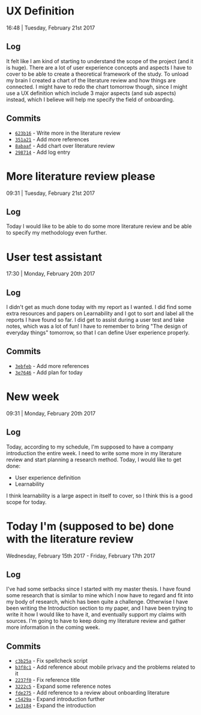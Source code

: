 # UX Definition
16:48 | Tuesday, February 21st 2017

## Log
It felt like I am kind of starting to understand the scope of the project (and it is huge). There are a lot of user experience concepts and aspects I have to cover to be able to create a theoretical framework of the study. To unload my brain I created a chart of the literature review and how things are connected. I might have to redo the chart tomorrow though, since I might use a UX definition which include 3 major aspects (and sub aspects) instead, which I believe will help me specify the field of onboarding.  

## Commits
 * [`623b16`](https://github.com/simonlovesyou/master-thesis-onboarding/commit/623b162c0c39df40d5cbdb7b2d95d8c6776cf989) - Write more in the literature review
 * [`351a21`](https://github.com/simonlovesyou/master-thesis-onboarding/commit/351a215cb91eb014defd0bcc6aa6b7b68d1be9d8) - Add more references
 * [`8abaaf`](https://github.com/simonlovesyou/master-thesis-onboarding/commit/8abaafd964058c28c36e22fcad6ba95b89528cf1) - Add chart over literature review
 * [`298714`](https://github.com/simonlovesyou/master-thesis-onboarding/commit/298714208ad89d2e3bc9ccad53946a136705928a) - Add log entry

# More literature review please
09:31 | Tuesday, February 21st 2017

## Log
Today I would like to be able to do some more literature review and be able to specify my methodology even further.

# User test assistant
17:30 | Monday, February 20th 2017

## Log
I didn't get as much done today with my report as I wanted. I did find some extra resources and papers on Learnability and I got to sort and label all the reports I have found so far. I did get to assist during a user test and take notes, which was a lot of fun! I have to remember to bring "The design of everyday things" tomorrow, so that I can define User experience properly.

## Commits
 * [`3ebfeb`](https://github.com/simonlovesyou/master-thesis-onboarding/commit/3ebfeb2ad3129dc7587378ec776a3ce9ff40a0ed) - Add more references
 * [`3e7646`](https://github.com/simonlovesyou/master-thesis-onboarding/commit/3e7646fa7a6576d09fe904054bd8ead4d2c503f5) - Add plan for today

# New week
09:31 | Monday, February 20th 2017

## Log
Today, according to my schedule, I'm supposed to have a company introduction the entire week. I need to write some more in my literature review and start planning a research method. Today, I would like to get done:
 - User experience definition
 - Learnability

I think learnability is a large aspect in itself to cover, so I think this is a good scope for today.

# Today I'm (supposed to be) done with the literature review
Wednesday, February 15th 2017 - Friday, February 17th 2017

## Log
I've had some setbacks since I started with my master thesis. I have found some research that is similar to mine which I now have to regard and fit into my body of research, which has been quite a challenge. Otherwise I have been writing the Introduction section to my paper, and I have been trying to write it how I would like to have it, and eventually support my claims with sources. I'm going to have to keep doing my literature review and gather more information in the coming week.

## Commits
 * [`c3b25a`](https://github.com/simonlovesyou/master-thesis-onboarding/commit/c3b25ae4f3f616e9ac322d12985ec15f45bd540a) - Fix spellcheck script
 * [`b3f8c1`](https://github.com/simonlovesyou/master-thesis-onboarding/commit/b3f8c176d8763ed0aa5635e06bea30434c6a4a08) - Add reference about mobile privacy and the problems related to it
 * [`2237f0`](https://github.com/simonlovesyou/master-thesis-onboarding/commit/2237f0aecad5514b7ed53b66bef20f141966fa63) - Fix reference title
 * [`3222c5`](https://github.com/simonlovesyou/master-thesis-onboarding/commit/3222c5eadbacf25ec6faa95f6717f831f34969de) - Expand some reference notes
 * [`fde275`](https://github.com/simonlovesyou/master-thesis-onboarding/commit/fde2750778b585f8333f56b5d47e05a54dd8d972) - Add reference to a review about onboarding literature
 * [`c5429a`](https://github.com/simonlovesyou/master-thesis-onboarding/commit/c5429ac7699b67930a04d8e6073fa7c176a96538) - Expand introduction further
 * [`1e3184`](https://github.com/simonlovesyou/master-thesis-onboarding/commit/1e3184e2e99c6e769514198660a088eec198b625) - Expand the introduction
